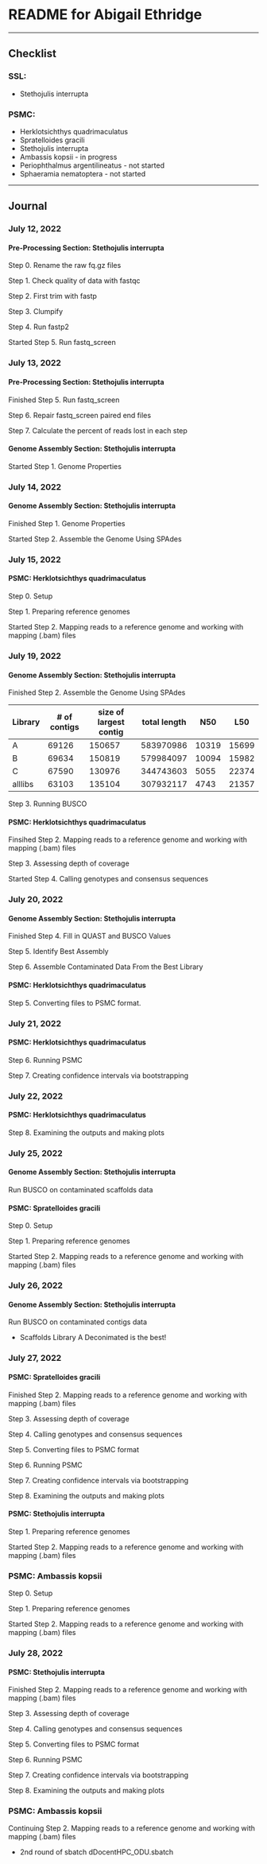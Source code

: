 # README for Abigail Ethridge

---

## Checklist

### SSL: 
* Stethojulis interrupta

### PSMC:
* Herklotsichthys quadrimaculatus
* Spratelloides gracili
* Stethojulis interrupta 
* Ambassis kopsii - in progress
* Periophthalmus argentilineatus - not started
* Sphaeramia nematoptera - not started

---

## Journal

### July 12, 2022

#### Pre-Processing Section: Stethojulis interrupta

Step 0. Rename the raw fq.gz files

Step 1. Check quality of data with fastqc

Step 2. First trim with fastp

Step 3. Clumpify

Step 4. Run fastp2

Started Step 5. Run fastq_screen

### July 13, 2022

#### Pre-Processing Section: Stethojulis interrupta

Finished Step 5. Run fastq_screen

Step 6. Repair fastq_screen paired end files

Step 7. Calculate the percent of reads lost in each step

#### Genome Assembly Section: Stethojulis interrupta

Started Step 1. Genome Properties

### July 14, 2022

#### Genome Assembly Section: Stethojulis interrupta

Finished Step 1. Genome Properties

Started Step 2. Assemble the Genome Using SPAdes

### July 15, 2022

#### PSMC: Herklotsichthys quadrimaculatus

Step 0. Setup

Step 1. Preparing reference genomes

Started Step 2. Mapping reads to a reference genome and working with mapping (.bam) files

### July 19, 2022

#### Genome Assembly Section: Stethojulis interrupta

Finished Step 2. Assemble the Genome Using SPAdes

Library  |  # of contigs |  size of largest contig  |  total length  |  N50  |  L50
---  | ---  |  ---  |  ---  |  ---  |  ---
A  |  69126  |  150657  |  583970986  |  10319  |  15699
B  |  69634  |  150819  |  579984097  |  10094  |  15982
C  |  67590  |  130976  |  344743603  |  5055  |  22374
alllibs  |  63103  |  135104  |  307932117  |  4743  |  21357

Step 3. Running BUSCO

#### PSMC: Herklotsichthys quadrimaculatus

Finsihed Step 2. Mapping reads to a reference genome and working with mapping (.bam) files

Step 3. Assessing depth of coverage

Started Step 4. Calling genotypes and consensus sequences

### July 20, 2022

#### Genome Assembly Section: Stethojulis interrupta

Finished Step 4. Fill in QUAST and BUSCO Values

Step 5. Identify Best Assembly

Step 6. Assemble Contaminated Data From the Best Library

#### PSMC: Herklotsichthys quadrimaculatus

Step 5. Converting files to PSMC format.

### July 21, 2022

#### PSMC: Herklotsichthys quadrimaculatus

Step 6. Running PSMC

Step 7. Creating confidence intervals via bootstrapping

### July 22, 2022

#### PSMC: Herklotsichthys quadrimaculatus

Step 8. Examining the outputs and making plots

### July 25, 2022

#### Genome Assembly Section: Stethojulis interrupta

Run BUSCO on contaminated scaffolds data

#### PSMC: Spratelloides gracili

Step 0. Setup

Step 1. Preparing reference genomes

Started Step 2. Mapping reads to a reference genome and working with mapping (.bam) files

### July 26, 2022

#### Genome Assembly Section: Stethojulis interrupta

Run BUSCO on contaminated contigs data
* Scaffolds Library A Deconimated is the best!

### July 27, 2022

#### PSMC: Spratelloides gracili

Finished Step 2. Mapping reads to a reference genome and working with mapping (.bam) files

Step 3. Assessing depth of coverage

Step 4. Calling genotypes and consensus sequences

Step 5. Converting files to PSMC format

Step 6. Running PSMC

Step 7. Creating confidence intervals via bootstrapping

Step 8. Examining the outputs and making plots

#### PSMC: Stethojulis interrupta

Step 1. Preparing reference genomes

Started Step 2. Mapping reads to a reference genome and working with mapping (.bam) files

### PSMC: Ambassis kopsii

Step 0. Setup

Step 1. Preparing reference genomes

Started Step 2. Mapping reads to a reference genome and working with mapping (.bam) files

### July 28, 2022

#### PSMC: Stethojulis interrupta

Finished Step 2. Mapping reads to a reference genome and working with mapping (.bam) files

Step 3. Assessing depth of coverage

Step 4. Calling genotypes and consensus sequences

Step 5. Converting files to PSMC format

Step 6. Running PSMC

Step 7. Creating confidence intervals via bootstrapping

Step 8. Examining the outputs and making plots

### PSMC: Ambassis kopsii

Continuing Step 2. Mapping reads to a reference genome and working with mapping (.bam) files
* 2nd round of sbatch dDocentHPC_ODU.sbatch
